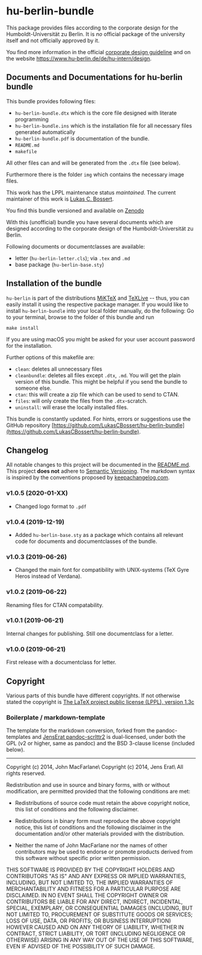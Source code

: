 hu-berlin-bundle
================

This package provides files according to the corporate design
for the Humboldt-Universität zu Berlin.
It is _no_ official package of the university itself and
not officially approved by it.

You find more information in the official [corporate design guideline](https://www.hu-berlin.de/de/hu-intern/design/basiselemente/leitfaden-corporate-design-hu.pdf)
and on the website <https://www.hu-berlin.de/de/hu-intern/design>.

## Documents and Documentations for hu-berlin bundle

This bundle provides following files:

  * `hu-berlin-bundle.dtx` which is the core file designed with literate programming
  * `hu-berlin-bundle.ins` which is the installation file for all necessary files generated automatically
  * `hu-berlin-bundle.pdf` is documentation of the bundle.
  * `README.md`
  * `makefile`

All other files can and will be generated from the `.dtx` file (see below).

Furthermore there is the folder `img` which contains the necessary image files.

This work has the LPPL maintenance status _maintained_.
The current maintainer of this work is [Lukas C. Bossert](https://github.com/lukascbossert).

You find this bundle versioned and available on [Zenodo](https://doi.org/10.5281/zenodo.3251728)


With this (unofficial) bundle you have several documents which are designed according to the corporate design of the Humboldt-Universität zu Berlin.

Following documents or documentclasses are available:

* letter (`hu-berlin-letter.cls`); via `.tex` and `.md`
* base package (`hu-berlin-base.sty`)

## Installation of the bundle
`hu-berlin` is part of the distributions [MiKTeX](http://www.miktex.org)
and [TeXLive](http://www.tug.org/texlive) -- thus, you
can easily install it using the respective package manager.
If you would like to
install `hu-berlin-bundle` into your local folder  manually, do the following:
Go to your terminal, browse to the folder of this bundle and run

```
make install
```

If you are using macOS you might be asked for your user account password for the installation.

Further options of this makefile are:

* `clean`:  deletes all unnecessary files
* `cleanbundle`:  deletes all files except `.dtx`, `.md`. You will get the plain version of this bundle.
This might be helpful if you send the bundle to someone else.
* `ctan`:  this will create a zip file which can be used to send to CTAN.
* `files`: will only create the files from the `.dtx`-scratch.
* `uninstall`: will erase the locally installed files.

This bundle is constantly updated. For hints, errors or suggestions use the GitHub repository [https://github.com/LukasCBossert/hu-berlin-bundle](https://github.com/LukasCBossert/hu-berlin-bundle).

## Changelog

All notable changes to this project will be documented in the [README.md](https://github.com/LukasCBossert/hu-berlin-bundle/blob/master/README.md).
This project **does not** adhere to [Semantic Versioning](http://semver.org/).
The markdown syntax is inspired by the conventions proposed by [keepachangelog.com](http://keepachangelog.com/).

### v1.0.5 (2020-01-XX)
* Changed logo format to `.pdf`

### v1.0.4 (2019-12-19)
* Added `hu-berlin-base.sty` as a package which contains all relevant code for documents and documentclasses of the bundle.

### v1.0.3 (2019-06-26)
 * Changed the main font for compatibility with UNIX-systems (TeX Gyre Heros instead of Verdana).

### v1.0.2 (2019-06-22)
 Renaming files for CTAN compatability.

### v1.0.1 (2019-06-21)
 Internal changes for publishing. Still one documentclass for a letter.

### v1.0.0 (2019-06-21)
 First release with a documentclass for letter.

## Copyright
Various parts of this bundle have different copyrights.
If not otherwise stated the copyright is [The LaTeX project public license (LPPL), version 1.3c](https://www.latex-project.org/lppl/lppl-1-3c/)

### Boilerplate / markdown-template
The template for the markdown conversion,
forked from the pandoc-templates and [JensErat pandoc-scrlttr2](https://github.com/JensErat/pandoc-scrlttr2) is dual-licensed,
under both the GPL (v2 or higher, same as pandoc) and the BSD 3-clause license (included below).

----

Copyright (c) 2014, John MacFarlane\\
Copyright (c) 2014, Jens Erat\\
All rights reserved.

Redistribution and use in source and binary forms, with or without
modification, are permitted provided that the following conditions are met:

*  Redistributions of source code must retain the above copyright notice, this list of conditions and the following disclaimer.

* Redistributions in binary form must reproduce the above copyright notice, this list of conditions and the following disclaimer in the documentation and/or other materials provided with the distribution.

* Neither the name of John MacFarlane nor the names of other contributors may be used to endorse or promote products derived from this software without specific prior written permission.

THIS SOFTWARE IS PROVIDED BY THE COPYRIGHT HOLDERS AND CONTRIBUTORS
"AS IS" AND ANY EXPRESS OR IMPLIED WARRANTIES, INCLUDING, BUT NOT
LIMITED TO, THE IMPLIED WARRANTIES OF MERCHANTABILITY AND FITNESS FOR
A PARTICULAR PURPOSE ARE DISCLAIMED. IN NO EVENT SHALL THE COPYRIGHT
OWNER OR CONTRIBUTORS BE LIABLE FOR ANY DIRECT, INDIRECT, INCIDENTAL,
SPECIAL, EXEMPLARY, OR CONSEQUENTIAL DAMAGES (INCLUDING, BUT NOT
LIMITED TO, PROCUREMENT OF SUBSTITUTE GOODS OR SERVICES; LOSS OF USE,
DATA, OR PROFITS; OR BUSINESS INTERRUPTION) HOWEVER CAUSED AND ON ANY
THEORY OF LIABILITY, WHETHER IN CONTRACT, STRICT LIABILITY, OR TORT
(INCLUDING NEGLIGENCE OR OTHERWISE) ARISING IN ANY WAY OUT OF THE USE
OF THIS SOFTWARE, EVEN IF ADVISED OF THE POSSIBILITY OF SUCH DAMAGE.
